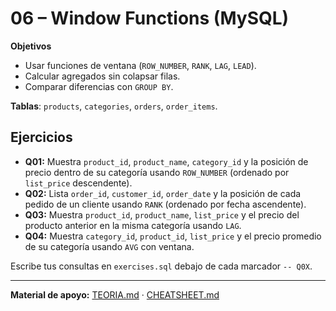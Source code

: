 # 06 – Window Functions (MySQL)

**Objetivos**
- Usar funciones de ventana (`ROW_NUMBER`, `RANK`, `LAG`, `LEAD`).
- Calcular agregados sin colapsar filas.
- Comparar diferencias con `GROUP BY`.

**Tablas**: `products`, `categories`, `orders`, `order_items`.

## Ejercicios
- **Q01:** Muestra `product_id`, `product_name`, `category_id` y la posición de precio dentro de su categoría usando `ROW_NUMBER` (ordenado por `list_price` descendente).
- **Q02:** Lista `order_id`, `customer_id`, `order_date` y la posición de cada pedido de un cliente usando `RANK` (ordenado por fecha ascendente).
- **Q03:** Muestra `product_id`, `product_name`, `list_price` y el precio del producto anterior en la misma categoría usando `LAG`.
- **Q04:** Muestra `category_id`, `product_id`, `list_price` y el precio promedio de su categoría usando `AVG` con ventana.

Escribe tus consultas en `exercises.sql` debajo de cada marcador `-- Q0X`.

---

**Material de apoyo:** [TEORIA.md](./TEORIA.md) · [CHEATSHEET.md](./CHEATSHEET.md)
